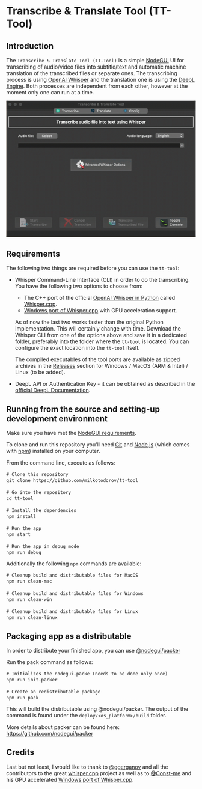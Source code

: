 # Transcribe & Translate Tool (TT-Tool)

## Introduction

The `Transcribe & Translate Tool (TT-Tool)` is a simple [NodeGUI](https://docs.nodegui.org/) UI for transcribing of audio/video files into subtitle/text and automatic machine translation of the transcribed files or separate ones. The transcribing process is using [OpenAI Whisper](https://openai.com/research/whisper) and the translation one is using the [DeepL Engine](https://www.deepl.com/whydeepl). Both processes are independent from each other, however at the moment only one can run at a time.

![](tt-tool.gif)

## Requirements

The following two things are required before you can use the `tt-tool`:

- Whisper Command-Line Interface (CLI) in order to do the transcribing. You have the following two options to choose from:
  - The C++ port of the official [OpenAI Whisper in Python](https://github.com/openai/whisper) called [Whisper.cpp](https://github.com/ggerganov/whisper.cpp).
  - [Windows port of Whisper.cpp](https://github.com/Const-me/Whisper) with GPU acceleration support.

  As of now the last two works faster than the original Python implementation. This will certainly change with time.
Download the Whisper CLI from one of the options above and save it in a dedicated folder, preferably into the folder where the `tt-tool` is located. You can configure the exact location into the `tt-tool` itself.
  
  The compiled executables of the tool ports are available as zipped archives in the [Releases](https://github.com/milkotodorov/tt-tool/releases) section for Windows / MacOS (ARM & Intel) / Linux (to be added).

- DeepL API or Authentication Key - it can be obtained as described in the [official DeepL Documentation](https://support.deepl.com/hc/en-us/articles/360020695820-Authentication-Key).

## Running from the source and setting-up development environment

Make sure you have met the [NodeGUI requirements](https://docs.nodegui.org/docs/guides/getting-started#developer-environment).

To clone and run this repository you'll need [Git](https://git-scm.com) and [Node.js](https://nodejs.org/en/download/) (which comes with [npm](http://npmjs.com)) installed on your computer.

From the command line, execute as follows:

```console
# Clone this repository
git clone https://github.com/milkotodorov/tt-tool

# Go into the repository
cd tt-tool

# Install the dependencies
npm install

# Run the app
npm start

# Run the app in debug mode
npm run debug
```

Additionally the following `npm` commands are available:

```console
# Cleanup build and distributable files for MacOS
npm run clean-mac

# Cleanup build and distributable files for Windows
npm run clean-win

# Cleanup build and distributable files for Linux
npm run clean-linux
```

## Packaging app as a distributable

In order to distribute your finished app, you can use [@nodegui/packer](https://github.com/nodegui/packer)

Run the pack command as follows:

```console
# Initializes the nodegui-packe (needs to be done only once)
npm run init-packer 

# Create an redistributable package
npm run pack
```

This will build the distributable using @nodegui/packer. The output of the command is found under the `deploy/<os_platform>/build` folder.

More details about packer can be found here: https://github.com/nodegui/packer

## Credits
Last but not least, I would like to thank to [@ggerganov](https://github.com/ggerganov) and all the contributors to the great [whisper.cpp](https://github.com/ggerganov/whisper.cpp) project as well as to [@Const-me](https://github.com/Const-me) and his GPU accelerated [Windows port of Whisper.cpp](https://github.com/Const-me/Whisper).